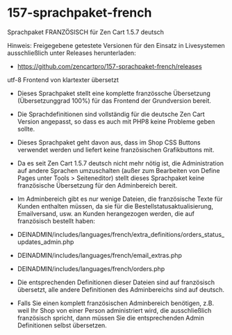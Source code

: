 # 157-sprachpaket-french
Sprachpaket FRANZÖSISCH für Zen Cart 1.5.7 deutsch 

Hinweis: 
Freigegebene getestete Versionen für den Einsatz in Livesystemen ausschließlich unter Releases herunterladen:
* https://github.com/zencartpro/157-sprachpaket-french/releases

utf-8
Frontend von klartexter übersetzt 

* Dieses Sprachpaket stellt eine komplette französsche Übersetzung (Übersetzunggrad 100%) für das Frontend der Grundversion bereit. 
* Die Sprachdefinitionen sind vollständig für die deutsche Zen Cart Version angepasst, so dass es auch mit PHP8 keine Probleme geben sollte. 
* Dieses Sprachpaket geht davon aus, dass im Shop CSS Buttons verwendet werden und liefert keine französischen Grafikbuttons mit. 

* Da es seit Zen Cart 1.5.7 deutsch nicht mehr nötig ist, die Administration auf andere Sprachen umzuschalten (außer zum Bearbeiten von Define Pages unter Tools > Seiteneditor) stellt dieses Sprachpaket keine französische Übersetzung für den Adminbereich bereit.
* Im Adminbereich gibt es nur wenige Dateien, die französische Texte für Kunden enthalten müssen, da sie für die Bestellstatusaktualisierung, Emailversand, usw. an Kunden herangezogen werden, die auf französisch bestellt haben:

* DEINADMIN/includes/languages/french/extra_definitions/orders_status_updates_admin.php
* DEINADMIN/includes/languages/french/email_extras.php
* DEINADMIN/includes/languages/french/orders.php 

* Die entsprechenden Definitionen dieser Dateien sind auf französisch übersetzt, alle andere Definitionen des Adminbereichs sind auf deutsch.

* Falls Sie einen komplett französischen Adminbereich benötigen, z.B. weil Ihr Shop von einer Person administriert wird, die ausschließlich französisch spricht, dann müssen Sie die entsprechenden Admin Definitionen selbst übersetzen.
